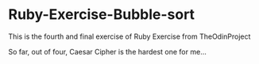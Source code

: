 # Ruby-Exercise-Bubble-sort

This is the fourth and final exercise of Ruby Exercise from TheOdinProject

So far, out of four, Caesar Cipher is the hardest one for me...